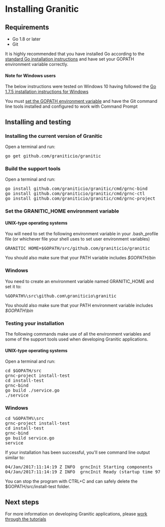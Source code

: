 # Installing Granitic

## Requirements

 * Go 1.8 or later
 * Git
 
 It is highly recommended that you have installed Go according to the [standard Go installation instructions](https://golang.org/doc/install) and have set your GOPATH environment variable correctly.
 
#### Note for Windows users
 
 The below instructions were tested on Windows 10 having followed the [Go 1.7.5 installation instructions for Windows](https://golang.org/doc/install?download=go1.7.5.windows-amd64.msi)
 
 You must [set the GOPATH environment variable](https://golang.org/doc/code.html#GOPATH) and have the Git command line tools installed and configured to work with Command Prompt
 
## Installing and testing

### Installing the current version of Granitic

Open a terminal and run:

<pre>
go get github.com/graniticio/granitic
</pre>
 
### Build the support tools

Open a terminal and run:

<pre>
go install github.com/graniticio/granitic/cmd/grnc-bind
go install github.com/graniticio/granitic/cmd/grnc-ctl
go install github.com/graniticio/granitic/cmd/grnc-project
</pre>
 
### Set the GRANITIC_HOME environment variable

#### UNIX-type operating systems

You will need to set the following environment variable in your .bash_profile file (or whichever file your shell uses to
set user environment variables)

<pre>GRANITIC_HOME=$GOPATH/src/github.com/graniticio/granitic</pre>

You should also make sure that your PATH variable includes _$GOPATH/bin_

### Windows

You need to create an environment variable named GRANITIC_HOME and set it to:

<pre>
%GOPATH%\src\github.com\graniticio\granitic
</pre>

You should also make sure that your PATH environment variable includes _$GOPATH\bin_
 
### Testing your installation

The following commands make use of all the environment variables and some of the support tools used when developing 
Granitic applications.
 
#### UNIX-type operating systems 
 
Open a terminal and run:

<pre>
cd $GOPATH/src
grnc-project install-test
cd install-test
grnc-bind
go build ./service.go
./service
</pre>

### Windows

<pre>
cd %GOPATH%\src
grnc-project install-test
cd install-test
grnc-bind
go build service.go
service
</pre>


If your installation has been successful, you'll see command line output similar to:

<pre>
04/Jan/2017:11:14:19 Z INFO  grncInit Starting components
04/Jan/2017:11:14:19 Z INFO  grncInit Ready (startup time 970.09µs)
</pre>

You can stop the program with CTRL+C and can safely delete the $GOPATH/src/install-test folder.

## Next steps

For more information on developing Granitic applications, please [work through the tutorials](https://github.com/graniticio/granitic/tree/master/doc/tutorial)